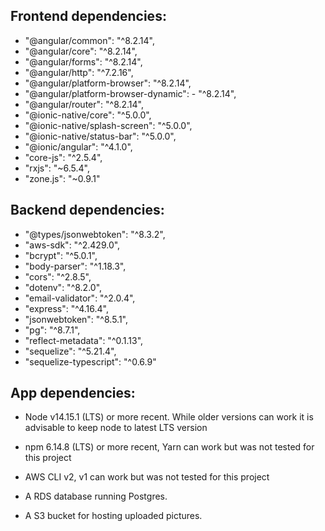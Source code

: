 ## Frontend dependencies:
- "@angular/common": "^8.2.14",
- "@angular/core": "^8.2.14",
- "@angular/forms": "^8.2.14",
- "@angular/http": "^7.2.16",
- "@angular/platform-browser": "^8.2.14",
- "@angular/platform-browser-dynamic": - "^8.2.14",
- "@angular/router": "^8.2.14",
- "@ionic-native/core": "^5.0.0",
- "@ionic-native/splash-screen": "^5.0.0",
- "@ionic-native/status-bar": "^5.0.0",
- "@ionic/angular": "^4.1.0",
- "core-js": "^2.5.4",
- "rxjs": "~6.5.4",
- "zone.js": "~0.9.1"
## Backend dependencies:
- "@types/jsonwebtoken": "^8.3.2",
- "aws-sdk": "^2.429.0",
- "bcrypt": "^5.0.1",
- "body-parser": "^1.18.3",
- "cors": "^2.8.5",
- "dotenv": "^8.2.0",
- "email-validator": "^2.0.4",
- "express": "^4.16.4",
- "jsonwebtoken": "^8.5.1",
- "pg": "^8.7.1",
- "reflect-metadata": "^0.1.13",
- "sequelize": "^5.21.4",
- "sequelize-typescript": "^0.6.9"

## App dependencies:
- Node v14.15.1 (LTS) or more recent. While older versions can work it is advisable to keep node to latest LTS version

- npm 6.14.8 (LTS) or more recent, Yarn can work but was not tested for this project

- AWS CLI v2, v1 can work but was not tested for this project

- A RDS database running Postgres.

- A S3 bucket for hosting uploaded pictures.